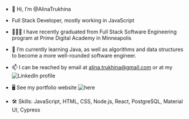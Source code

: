 - 👋 Hi, I’m @AlinaTrukhina
- Full Stack Developer, mostly working in JavaScript 
- 🧑🏼‍💻 I have recently graduated from Full Stack Software Engineering program at Prime Digital Academy in Minneapolis
- 🌱 I’m currently learning Java, as well as algorithms and data structures to become a more well-rounded software engineer.
- 📫 I can be reached by email at alina.trukhina@gmail.com or at my ![LinkedIn profile](https://www.linkedin.com/in/alina-trukhina/)
- 🖥 See my portfolio website ![here](https://alina-trukhina-portfolio.vercel.app/)

- 🛠 Skills: JavaScript, HTML, CSS, Node.js, React, PostgreSQL, Material UI, Cypress
